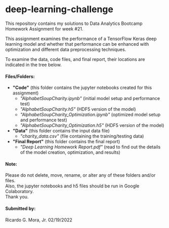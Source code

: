 # deep-learning-challenge 

This repository contains my solutions to Data Analytics Bootcamp Homework Assignment for week #21.<br>

This assignment examines the performance of a TensorFlow Keras deep learning model and whether that performance can be enhanced with optimization and different data preprocessing techniques.<br>

To examine the data, code files, and final report, their locations are indicated in the tree below.

#### Files/Folders:

+ **"Code"** (this folder contains the jupyter notebooks created for this assignment) <br>
	- *"AlphabetSoupCharity.ipynb"* (initial model setup and performance test) <br>
	- *"AlphabetSoupCharity.h5"* (HDF5 version of the model) <br>
	-  *"AlphabetSoupCharity_Optimization.ipynb"* (optimized model setup and performance test) <br>
	- *"AlphabetSoupCharity_Optimization.h5"* (HDF5 version of the model) <br>
+ **"Data"** (this folder contains the input data file) <br>
	- *"charity_data.csv"* (file containing the training/testing data) <br>
+ **"Final Report"** (this folder contains the final report) <br>
	- *"Deep Learning Homework Report.pdf"* (read to find out the details of the model creation, optimization, and results) <br>
	

#### Note: <br>

Please do not delete, move, rename, or alter any of these folders and/or files. <br>
Also, the jupyter notebooks and h5 files should be run in Google Colaboratory. <br>
Thank you. <br>

#### Submitted by: <br>
 Ricardo G. Mora, Jr.  02/19/2022
 

